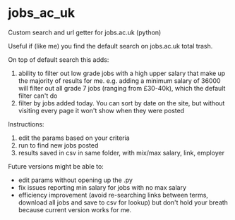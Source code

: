 # jobs_ac_uk
Custom search and url getter for jobs.ac.uk (python)

Useful if (like me) you find the default search on jobs.ac.uk total trash. 

On top of default search this adds:
  1) ability to filter out low grade jobs with a high upper salary that make up the majority of results for me.
    e.g. adding a minimum salary of 36000 will filter out all grade 7 jobs (ranging from £30-40k), which the default filter can't do
  2) filter by jobs added today. You can sort by date on the site, but without visiting every page it won't show when they were posted

Instructions:
  1) edit the params based on your criteria
  2) run to find new jobs posted
  3) results saved in csv in same folder, with mix/max salary, link, employer


Future versions might be able to:
  - edit params without opening up the .py
  - fix issues reporting min salary for jobs with no max salary
  - efficiency improvement (avoid re-searching links between terms, download all jobs and save to csv for lookup)
but don't hold your breath because current version works for me.
